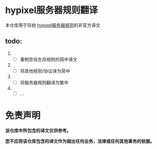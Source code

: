 # hypixel服务器规则翻译
本仓库用于存放 [hypixel服务器规则](https://hypixel.net/rules)的非官方译文
## todo:
1. - [ ] 重制空岛生存规则的简中译文

2. - [ ] 将其他规则/协议译为简中

3. - [ ] 将服务器规则翻译为繁中

4. - [ ] ...

# 免责声明
 **该仓库中所包含的译文仅供参考。**
 
**您不应将该仓库包含的译文作为做出任何业务，法律或任何其他事务的依据。**
